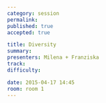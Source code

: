 ```yaml
---
category: session
permalink:
published: true
accepted: true

title: Diversity
summary:
presenters: Milena + Franziska
track:
difficulty:

date: 2015-04-17 14:45
room: room 1
---
```


<!-- This is an empty session so it doesn't need visible content -->
